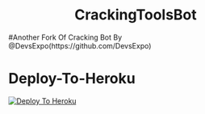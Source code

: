 <h1 align="center"><b>CrackingToolsBot</b></h1>
#Another Fork Of Cracking Bot By @DevsExpo(https://github.com/DevsExpo)



# Deploy-To-Heroku
[![Deploy To Heroku](https://www.herokucdn.com/deploy/button.svg)](https://heroku.com/deploy?template=https://github.com/DevsExpo/CrackingToolsBot/blob/main)

